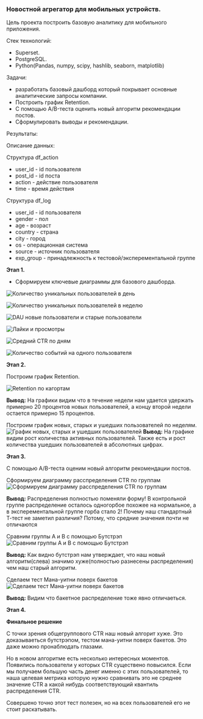 ### Новостной агрегатор для мобильных устройств.

Цель проекта построить базовую аналитику для мобильного приложения.

Стек технологий:
- Superset.
- PostgreSQL.
- Python(Pandas, numpy, scipy, hashlib, seaborn, matplotlib) 

Задачи:
- разработать базовый дашборд который покрывает основные аналитические запросы компании.
- Построить график Retention.
- С помощью А/B-теста оценить новый алгоритм рекомендации постов.
- Сформулировать выводы и рекомендации.

Результаты:

Описание данных:

Структура df_action
* user_id - id пользователя
* post_id - id поста
* action - действие пользователя
* time - время действия

Структура df_log
* user_id - id пользователя
* gender - пол
* age - возраст
* country - страна
* city - город
* os - операционная система
* source - источник пользователя
* exp_group - принадлежность к тестовой/эксперементальной группе


**Этап 1.** 
- Сформируем ключевые диаграммы для базового дашборда.



![Количество уникальных пользователей в день](https://github.com/TODUR8/messenger/blob/main/diagram/1_diagram.png)



![Количество уникальных пользователей в неделю](https://github.com/TODUR8/messenger/blob/main/diagram/2_diagram.png)



![DAU новые пользователи и старые пользователи](https://github.com/TODUR8/messenger/blob/main/diagram/3_diagram.png)



![Лайки и просмотры](https://github.com/TODUR8/messenger/blob/main/diagram/4_diagram.png)



![Средний CTR по дням](https://github.com/TODUR8/messenger/blob/main/diagram/5_diagram.png)



![Количество событий на одного пользователя](https://github.com/TODUR8/messenger/blob/main/diagram/6_diagram.png)



**Этап 2.** 

Построим график Retention.


![Retention по кагортам](https://github.com/TODUR8/messenger/blob/main/diagram/7_diagram.png)

**Вывод:**
На графики видим что в течение недели нам удается удержать примерно 20 процентов новых пользователей, а концу второй недели остается примерно 15 процентов. 


Построим график новых, старых и ушедших пользователей по неделям.
![График новых, старых и ушедших пользователей](https://github.com/TODUR8/messenger/blob/main/diagram/8_diagram.png)
**Вывод:**
На графике видим рост количества активных пользователей. Также есть и рост количества ушедших пользователей в абсолютных цифрах.

**Этап 3.** 

С помощью А/B-теста оценим новый алгоритм рекомендации постов.

Сформируем диаграмму расспределения CTR по группам
![Сформируем диаграмму расспределения CTR по группам](https://github.com/TODUR8/messenger/blob/main/diagram/9_diagram.png)

**Вывод:**
Распределения полностью поменяли форму! В контрольной группе распределение осталось одногорбое похожее на нормальное, а в эксперементальной группе горба стало 2! 
Почему наш стандартный Т-тест не заметил различия? Потому, что средние значения почти не отличаются


Сравним группы А и В с помощью Бутстрэп
![Сравним группы А и В с помощью Бутстрэп](https://github.com/TODUR8/messenger/blob/main/diagram/10_diagram.png)

**Вывод:**
Как видно бутстрэп нам утверждает, что наш новый алгоритм(слева) значимо хуже(полностью разнесены распределения) чем наш старый алгоритм.


Сделаем тест Мана-уитни поверх бакетов
![Сделаем тест Мана-уитни поверх бакетов](https://github.com/TODUR8/messenger/blob/main/diagram/11_diagram.png)

**Вывод:**
Видим что бакетное распределение тоже явно отличаеться. 

**Этап 4.** 

**Финальное решение**


С точки зрения общегруппового CTR наш новый алгорит хуже. Это доказываеться бутстрэпом, тестом мана-уитни поверх бакетов. Это даже можно пронаблюдать глазами. 


Но в новом алгоритме есть несколько интересных моментов. Появились пользователи у которых CTR существено повысился. Если мы получаем большую часть денег именно с этих пользователей, то наша целевая метрика которую нужно сравнивать это не среднее значение CTR а какой нибудь соответствующий квантиль распределения CTR. 



Совершено точно этот тест полезен, но на всех пользователей его не стоит раскатывать. 
